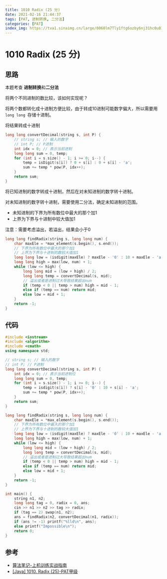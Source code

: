```yaml
---
title: 1010 Radix (25 分)
date: 2021-02-16 21:44:37
tags: [PAT, 进制转换, 二分法]
categories: [PAT]
index_img: https://tva1.sinaimg.cn/large/0060lm7Tly1ftg6ozby6nj31hc0u01cf.jpg
---
```


# 1010 Radix (25 分)

## 思路

本题考查 **进制转换**和**二分法**

将两个不同进制的数比较，该如何实现呢？

将两个数都转化成十进制方便比较，由于转成10进制可能数字偏大，所以需要用`long long `存储十进制。

将结果转成十进制

```C++
long long convertDecimal(string s, int P) {
    // string s; // 输入的数字
    // int P; // P进制
    int idx = 0; // 表示当前进制
    long long sum = 0, temp;
    for (int i = s.size() - 1; i >= 0; i--) {
        temp = isDigit(s[i]) ? 0 + s[i] : 0 + s[i] - 'a';
        sum += temp * pow(P, idx++);
    }
    return sum;
}
```

将已知进制的数字转成十进制，然后在对未知进制的数字转十进制。

对未知进制的数字转十进制，需要使用二分法，确定未知进制的范围。

- 未知进制的下界为所有数位中最大的那个加1
- 上界为下界与十进制中较大值加1

注意：需要考虑溢出，若溢出，结果会小于0

```C++
long long findRadix(string s, long long num) {
    char maxEle = *max_element(s.begin(), s.end());
    // 下界为所有数位中最大的那个加1
    // 上界为下界与十进制的数较大值加1
    long long low = (isdigit(maxEle) ? maxEle - '0' : 10 + maxEle - 'a') + 1;
    long long high = max(low, num) + 1;
    while (low <= high) {
        long long mid = (low + high) / 2;
        long long temp = convertDecimal(s, mid);
        // 溢出或者是进制过大导致结果超出num
        if (temp < 0 || temp > num) high = mid - 1;
        else if (temp == num) return mid;
        else low = mid + 1;
    }
    return -1;
}
```

## 代码

```C++
#include <iostream>
#include <algorithm>
#include <cmath>
using namespace std;

// string s; // 输入的数字
// int P; // P进制
long long convertDecimal(string s, int P) {
    int idx = 0; // 表示当前进制位
    long long sum = 0, temp;
    for (int i = s.size() - 1; i >= 0; i--) {
        temp = isdigit(s[i]) ? s[i] - '0' : 10 + s[i] - 'a';
        sum += temp * pow(P, idx++);
    }
    return sum;
}

long long findRadix(string s, long long num) {
    char maxEle = *max_element(s.begin(), s.end());
    // 下界为所有数位中最大的那个加1
    // 上界为下界与十进制的数较大值加1
    long long low = (isdigit(maxEle) ? maxEle - '0' : 10 + maxEle - 'a') + 1;
    long long high = max(low, num) + 1;
    while (low <= high) {
        long long mid = (low + high) / 2;
        long long temp = convertDecimal(s, mid);
        // 溢出或者是进制过大导致结果超出num
        if (temp < 0 || temp > num) high = mid - 1;
        else if (temp == num) return mid;
        else low = mid + 1;
    }
    return -1;
}

int main() {
    string n1, n2;
    long long tag = 0, radix = 0, ans;
    cin >> n1 >> n2 >> tag >> radix;
    if (tag == 2) swap(n1, n2);
    ans = findRadix(n2, convertDecimal(n1, radix));
    if (ans != -1) printf("%lld\n", ans);
    else printf("Impossible\n");
    return 0;
}
```

## 参考

- [算法笔记-上机训练实战指南]()
- [[Java] 1010. Radix (25)-PAT甲级](https://blog.csdn.net/liuchuo/article/details/81436415)
